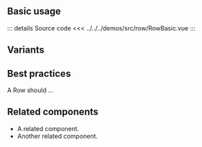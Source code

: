 ## Basic usage

<RowBasic />

::: details Source code
<<< ../../../demos/src/row/RowBasic.vue
:::

## Variants

<RowVariants />

## Best practices

A Row should ...

## Related components

- A related component.
- Another related component.
